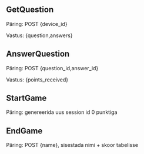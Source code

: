 ## GetQuestion

Päring: POST {device_id}

Vastus: {question,answers}

## AnswerQuestion

Päring: POST {question_id,answer_id}

Vastus: {points_received}

## StartGame

Päring: genereerida uus session id 0 punktiga

## EndGame

Päring: POST {name}, sisestada nimi + skoor tabelisse